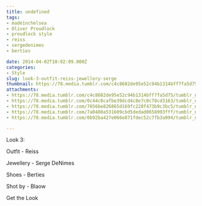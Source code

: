 ```yaml
---
title: undefined
tags:
- madeinchelsea
- Oliver Proudlock
- proudlock style
- reiss
- sergedenimes
- berties

date: 2014-04-02T10:02:09.000Z
categories:
- Style
slug: look-3-outfit-reiss-jewellery-serge
thumbnail: https://78.media.tumblr.com/c4c8682de95e52c94b1314bff7fa5d75/tumblr_n33amkyjVF1rhrm24o1_540.jpg
attachments:
- https://78.media.tumblr.com/c4c8682de95e52c94b1314bff7fa5d75/tumblr_n33amkyjVF1rhrm24o1_1280.jpg
- https://78.media.tumblr.com/0c44c8cafbe39dcd4c8e7c0c78cd3163/tumblr_n33amkyjVF1rhrm24o2_1280.jpg
- https://78.media.tumblr.com/7656be826865d169fc228f473b9c3bc5/tumblr_n33amkyjVF1rhrm24o3_1280.jpg
- https://78.media.tumblr.com/7a0480a531609cbd5dedad0658993fff/tumblr_n33amkyjVF1rhrm24o4_1280.jpg
- https://78.media.tumblr.com/0b92ba427e066e871fdec52c7fb3a094/tumblr_n33amkyjVF1rhrm24o5_1280.jpg

---
```


Look 3: 

  Outfit - Reiss 

  Jewellery - Serge DeNimes 

  Shoes - Berties 

  Shot by - Blaow

Get the Look
